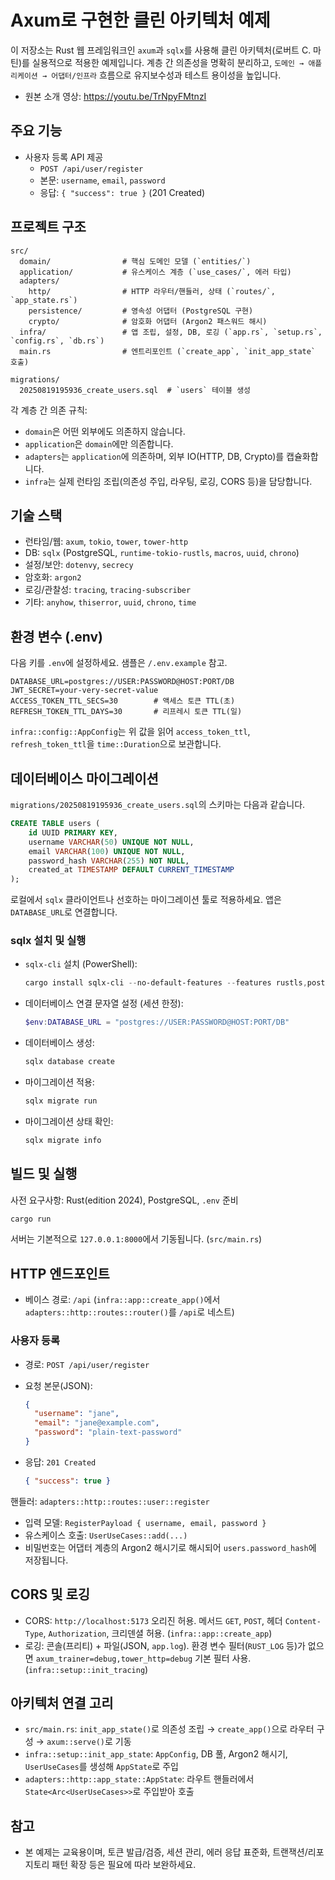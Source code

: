 # Axum로 구현한 클린 아키텍처 예제

이 저장소는 Rust 웹 프레임워크인 `axum`과 `sqlx`를 사용해 클린 아키텍처(로버트 C. 마틴)를 실용적으로 적용한 예제입니다. 계층 간 의존성을 명확히 분리하고, `도메인 → 애플리케이션 → 어댑터/인프라` 흐름으로 유지보수성과 테스트 용이성을 높입니다.

- 원본 소개 영상: <https://youtu.be/TrNpyFMtnzI>

## 주요 기능

- 사용자 등록 API 제공
  - `POST /api/user/register`
  - 본문: `username`, `email`, `password`
  - 응답: `{ "success": true }` (201 Created)

## 프로젝트 구조

```text
src/
  domain/                # 핵심 도메인 모델 (`entities/`)
  application/           # 유스케이스 계층 (`use_cases/`, 에러 타입)
  adapters/
    http/                # HTTP 라우터/핸들러, 상태 (`routes/`, `app_state.rs`)
    persistence/         # 영속성 어댑터 (PostgreSQL 구현)
    crypto/              # 암호화 어댑터 (Argon2 패스워드 해시)
  infra/                 # 앱 조립, 설정, DB, 로깅 (`app.rs`, `setup.rs`, `config.rs`, `db.rs`)
  main.rs                # 엔트리포인트 (`create_app`, `init_app_state` 호출)

migrations/
  20250819195936_create_users.sql  # `users` 테이블 생성
```

각 계층 간 의존 규칙:

- `domain`은 어떤 외부에도 의존하지 않습니다.
- `application`은 `domain`에만 의존합니다.
- `adapters`는 `application`에 의존하며, 외부 IO(HTTP, DB, Crypto)를 캡슐화합니다.
- `infra`는 실제 런타임 조립(의존성 주입, 라우팅, 로깅, CORS 등)을 담당합니다.

## 기술 스택

- 런타임/웹: `axum`, `tokio`, `tower`, `tower-http`
- DB: `sqlx` (PostgreSQL, `runtime-tokio-rustls`, `macros`, `uuid`, `chrono`)
- 설정/보안: `dotenvy`, `secrecy`
- 암호화: `argon2`
- 로깅/관찰성: `tracing`, `tracing-subscriber`
- 기타: `anyhow`, `thiserror`, `uuid`, `chrono`, `time`

## 환경 변수 (.env)

다음 키를 `.env`에 설정하세요. 샘플은 `/.env.example` 참고.

```env
DATABASE_URL=postgres://USER:PASSWORD@HOST:PORT/DB
JWT_SECRET=your-very-secret-value
ACCESS_TOKEN_TTL_SECS=30        # 액세스 토큰 TTL(초)
REFRESH_TOKEN_TTL_DAYS=30       # 리프레시 토큰 TTL(일)
```

`infra::config::AppConfig`는 위 값을 읽어 `access_token_ttl`, `refresh_token_ttl`을 `time::Duration`으로 보관합니다.

## 데이터베이스 마이그레이션

`migrations/20250819195936_create_users.sql`의 스키마는 다음과 같습니다.

```sql
CREATE TABLE users (
    id UUID PRIMARY KEY,
    username VARCHAR(50) UNIQUE NOT NULL,
    email VARCHAR(100) UNIQUE NOT NULL,
    password_hash VARCHAR(255) NOT NULL,
    created_at TIMESTAMP DEFAULT CURRENT_TIMESTAMP
);
```

로컬에서 `sqlx` 클라이언트나 선호하는 마이그레이션 툴로 적용하세요. 앱은 `DATABASE_URL`로 연결합니다.

### sqlx 설치 및 실행

- `sqlx-cli` 설치 (PowerShell):

  ```powershell
  cargo install sqlx-cli --no-default-features --features rustls,postgres
  ```

- 데이터베이스 연결 문자열 설정 (세션 한정):

  ```powershell
  $env:DATABASE_URL = "postgres://USER:PASSWORD@HOST:PORT/DB"
  ```

- 데이터베이스 생성:

  ```powershell
  sqlx database create
  ```

- 마이그레이션 적용:

  ```powershell
  sqlx migrate run
  ```

- 마이그레이션 상태 확인:

  ```powershell
  sqlx migrate info
  ```

## 빌드 및 실행

사전 요구사항: Rust(edition 2024), PostgreSQL, `.env` 준비

```bash
cargo run
```

서버는 기본적으로 `127.0.0.1:8000`에서 기동됩니다. (`src/main.rs`)

## HTTP 엔드포인트

- 베이스 경로: `/api` (`infra::app::create_app()`에서 `adapters::http::routes::router()`를 `/api`로 네스트)

### 사용자 등록

- 경로: `POST /api/user/register`
- 요청 본문(JSON):

  ```json
  {
    "username": "jane",
    "email": "jane@example.com",
    "password": "plain-text-password"
  }
  ```

- 응답: `201 Created`

  ```json
  { "success": true }
  ```

핸들러: `adapters::http::routes::user::register`

- 입력 모델: `RegisterPayload { username, email, password }`
- 유스케이스 호출: `UserUseCases::add(...)`
- 비밀번호는 어댑터 계층의 Argon2 해시기로 해시되어 `users.password_hash`에 저장됩니다.

## CORS 및 로깅

- CORS: `http://localhost:5173` 오리진 허용. 메서드 `GET`, `POST`, 헤더 `Content-Type`, `Authorization`, 크리덴셜 허용. (`infra::app::create_app`)
- 로깅: 콘솔(프리티) + 파일(JSON, `app.log`). 환경 변수 필터(`RUST_LOG` 등)가 없으면 `axum_trainer=debug,tower_http=debug` 기본 필터 사용. (`infra::setup::init_tracing`)

## 아키텍처 연결 고리

- `src/main.rs`: `init_app_state()`로 의존성 조립 → `create_app()`으로 라우터 구성 → `axum::serve()`로 기동
- `infra::setup::init_app_state`: `AppConfig`, DB 풀, Argon2 해시기, `UserUseCases`를 생성해 `AppState`로 주입
- `adapters::http::app_state::AppState`: 라우트 핸들러에서 `State<Arc<UserUseCases>>`로 주입받아 호출

## 참고

- 본 예제는 교육용이며, 토큰 발급/검증, 세션 관리, 에러 응답 표준화, 트랜잭션/리포지토리 패턴 확장 등은 필요에 따라 보완하세요.

